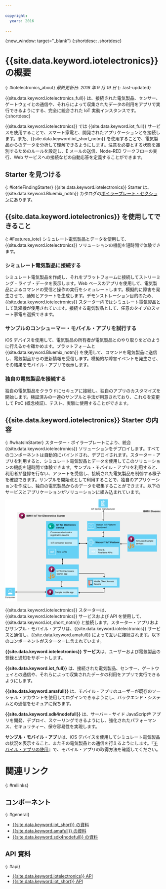 ```yaml
---

copyright:
  years: 2016

---
```


{:new_window: target="\_blank"}
{:shortdesc: .shortdesc}

# {{site.data.keyword.iotelectronics}} の概要
{: #iotelectronics_about}
*最終更新日: 2016 年 9 月 19 日*
{: .last-updated}

{{site.data.keyword.iotelectronics_full}} は、接続された電気製品、センサー、ゲートウェイとの通信や、それらによって収集されたデータの利用をアプリで実行できるようにする、完全に統合された IoT 実動インスタンスです。
{:shortdesc}

{{site.data.keyword.iotelectronics}} では {{site.data.keyword.iot_full}} サービスを使用することで、スマート家電と、開発されたアプリケーションとを接続します。また、{{site.data.keyword.iot_short_notm}} を使用することで、電気製品からのデータを分析して理解できるようにします。注意を必要とする状態を識別するためのルールを設定し、E メールの送信、Node-RED ワークフローの実行、Web サービスへの接続などの自動応答を定義することができます。  

## Starter を見つける
{: #iot4eFindingStarter}
{{site.data.keyword.iotelectronics}} Starter は、{{site.data.keyword.Bluemix_notm}} カタログの[ボイラープレート・セクション](https://console.{DomainName}/catalog/starters/iot-for-electronics-starter/)にあります。  

## {{site.data.keyword.iotelectronics}} を使用してできること
{: #Features_iote}
シミュレート電気製品とデータを使用して、{{site.data.keyword.iotelectronics}} ソリューションの機能を短時間で体験できます。

### シミュレート電気製品に接続する
シミュレート電気製品を作成し、それをプラットフォームに接続してストリーミング・ライブ・データを表示します。Web ベースのアプリを使用して、電気製品によるコマンドの受信と操作の実行をシミュレートします。模擬的に障害を発生させて、通知とアラートを生成します。デモンストレーション目的のため、{{site.data.keyword.iotelectronics}} スターター内ではシミュレート電気製品として洗濯機が使用されています。接続する電気製品として、任意のタイプのスマート家電を選択できます。  

### サンプルのコンシューマー・モバイル・アプリを試行する
iOS デバイスを使用して、電気製品の所有者が電気製品とのやり取りをどのように行えるかを確かめます。プラットフォームと {{site.data.keyword.Bluemix_notm}} を使用して、コマンドを電気製品に送信し、電気製品からの更新情報を受信します。模擬的な障害イベントを発生させ、その結果をモバイル・アプリで表示します。

### 独自の電気製品を接続する
独自の電気製品をクラウドにセキュアに接続し、独自のアプリのカスタマイズを開始します。検証済みの一連のサンプルと手法が用意されており、これらを変更して PoC (概念検証)、テスト、実験に使用することができます。

## {{site.data.keyword.iotelectronics}} Starter の内容
{: #whatsInStarter}
スターター・ボイラープレートにより、統合 {{site.data.keyword.iotelectronics}} ソリューションをデプロイします。すべてのコンポーネントは自動的にバインドされ、デプロイされます。スターター・アプリを利用すると、シミュレート電気製品とデータを使用してこのソリューションの機能を短時間で体験できます。サンプル・モバイル・アプリを利用すると、利用者が登録を行ない、アラートを受信し、接続された電気製品を制御する様子を確認できます。サンプルを開始点として利用することで、独自のアプリケーションを作成し、独自の電気製品からのデータを収集することができます。以下のサービスとアプリケーションがソリューションに組み込まれています。

![{{site.data.keyword.iotelectronics}} アーキテクチャー。この図の説明はトピックの本文内にあります。](images/IoT4E_architecture.svg "{{site.data.keyword.iotelectronics}} アーキテクチャー")

{{site.data.keyword.iotelectronics}} スターターは、{{site.data.keyword.iotelectronics}} サービスおよび API を使用して、{{site.data.keyword.iot_short_notm}} と接続します。スターター・アプリおよびサンプル・モバイル・アプリは、{{site.data.keyword.iotelectronics}} サービスと通信し、{{site.data.keyword.amafull}} によって互いに接続されます。以下のコンポーネントがスターターに含まれています。

**{{site.data.keyword.iotelectronics}} サービス**は、ユーザーおよび電気製品の登録と通知をサポートします。

**{{site.data.keyword.iot_full}}** は、接続された電気製品、センサー、ゲートウェイとの通信や、それらによって収集されたデータの利用をアプリで実行できるようにします。

<!-- **{{site.data.keyword.iotrtinsights_full}}** enables you to enrich and monitor data from your appliances, visualize what's happening now, and respond to emerging conditions by using automated actions. -->

**{{site.data.keyword.amafull}}** は、モバイル・アプリのユーザーが既存のソーシャル・アカウントを使用してログインできるようにし、バックエンド・システムとの通信をセキュアに保ちます。

**{{site.data.keyword.sdk4nodefull}}** は、サーバー・サイド JavaScript&reg; アプリを開発、デプロイ、スケーリングできるようにし、強化されたパフォーマンス、セキュリティー、保守容易性を実現します。

**サンプル・モバイル・アプリ**は、iOS デバイスを使用してシミュレート電気製品の状況を表示すること、またその電気製品との通信を行えるようにします。『[モバイル・アプリの使用](iotelectronics_config_mobile.html)』で、モバイル・アプリの取得方法を確認してください。

# 関連リンク
{: #rellinks}
## コンポーネント
{: #general}
* [{{site.data.keyword.iot_short}} の資料](https://new-console.ng.bluemix.net/docs/services/IoT/index.html#gettingstartedtemplate)
* [{{site.data.keyword.amafull}} の資料](https://new-console.ng.bluemix.net/docs/services/mobileaccess/index.html)
* [{{site.data.keyword.sdk4nodefull}} の資料](https://new-console.ng.bluemix.net/docs/runtimes/nodejs/index.html#nodejs_runtime)


## API 資料
{: #api}
*  [{{site.data.keyword.iotelectronics}} API](http://ibmiotforelectronics.mybluemix.net/public/iot4eregistrationapi.html)  
*  [{{site.data.keyword.iot_short}} API](https://developer.ibm.com/iotfoundation/recipes/api-documentation/)
